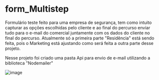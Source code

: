 # form_Multistep

 Formulário teste feito para uma empresa de segurança, tem como intuito capturar as opções escolhidas pelo cliente e ao final do percurso enviar tudo para o e-mail do comercial juntamente com os dados do cliente no final do percurso.
 Atualmente só a primeira parte "Residência" está sendo feita, pois o Marketing está ajustando como será feita a outra parte desse projeto.

 Nesse projeto foi criado uma pasta Api para envio de e-mail utilizando a biblioteca "Nodemailer"

![image](https://github.com/Shystra/form_Multistep/assets/124002796/fda06252-12a4-44a2-8a20-b98621392bd9)





